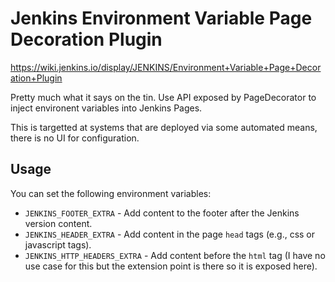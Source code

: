 # Jenkins Environment Variable Page Decoration Plugin

https://wiki.jenkins.io/display/JENKINS/Environment+Variable+Page+Decoration+Plugin

Pretty much what it says on the tin.  Use API exposed by PageDecorator to inject environent variables into Jenkins Pages.

This is targetted at systems that are deployed via some automated means, there
is no UI for configuration.

## Usage

You can set the following environment variables:

* `JENKINS_FOOTER_EXTRA` - Add content to the footer after the Jenkins version content.
* `JENKINS_HEADER_EXTRA` - Add content in the page `head` tags (e.g., css or javascript tags).
* `JENKINS_HTTP_HEADERS_EXTRA` - Add content before the `html` tag (I have no
  use case for this but the extension point is there so it is exposed here).
